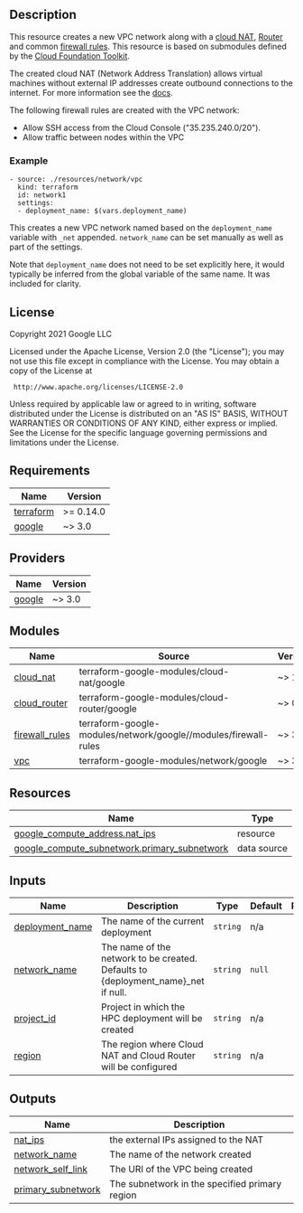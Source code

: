## Description
This resource creates a new VPC network along with a [cloud NAT](https://github.com/terraform-google-modules/terraform-google-cloud-nat),
[Router](https://github.com/terraform-google-modules/terraform-google-cloud-router)
and common [firewall rules](https://github.com/terraform-google-modules/terraform-google-network/tree/master/modules/firewall-rules).
This resource is based on submodules defined by the [Cloud Foundation Toolkit](https://cloud.google.com/foundation-toolkit).

The created cloud NAT (Network Address Translation) allows virtual machines
without external IP addresses create outbound connections to the internet. For
more information see the [docs](https://cloud.google.com/nat/docs/overview).

The following firewall rules are created with the VPC network:
* Allow SSH access from the Cloud Console ("35.235.240.0/20").
* Allow traffic between nodes within the VPC

### Example
```
- source: ./resources/network/vpc
  kind: terraform
  id: network1
  settings:
  - deployment_name: $(vars.deployment_name)
```
This creates a new VPC network named based on the `deployment_name` variable
with `_net` appended. `network_name` can be set manually as well as part of the
settings.

Note that `deployment_name` does not need to be set explicitly here,
it would typically be inferred from the global variable of the same name. It was
included for clarity.

## License
<!-- BEGINNING OF PRE-COMMIT-TERRAFORM DOCS HOOK -->
Copyright 2021 Google LLC

Licensed under the Apache License, Version 2.0 (the "License");
you may not use this file except in compliance with the License.
You may obtain a copy of the License at

     http://www.apache.org/licenses/LICENSE-2.0

Unless required by applicable law or agreed to in writing, software
distributed under the License is distributed on an "AS IS" BASIS,
WITHOUT WARRANTIES OR CONDITIONS OF ANY KIND, either express or implied.
See the License for the specific language governing permissions and
limitations under the License.

## Requirements

| Name | Version |
|------|---------|
| <a name="requirement_terraform"></a> [terraform](#requirement\_terraform) | >= 0.14.0 |
| <a name="requirement_google"></a> [google](#requirement\_google) | ~> 3.0 |

## Providers

| Name | Version |
|------|---------|
| <a name="provider_google"></a> [google](#provider\_google) | ~> 3.0 |

## Modules

| Name | Source | Version |
|------|--------|---------|
| <a name="module_cloud_nat"></a> [cloud\_nat](#module\_cloud\_nat) | terraform-google-modules/cloud-nat/google | ~> 1.4 |
| <a name="module_cloud_router"></a> [cloud\_router](#module\_cloud\_router) | terraform-google-modules/cloud-router/google | ~> 0.4 |
| <a name="module_firewall_rules"></a> [firewall\_rules](#module\_firewall\_rules) | terraform-google-modules/network/google//modules/firewall-rules | ~> 3.0 |
| <a name="module_vpc"></a> [vpc](#module\_vpc) | terraform-google-modules/network/google | ~> 3.0 |

## Resources

| Name | Type |
|------|------|
| [google_compute_address.nat_ips](https://registry.terraform.io/providers/hashicorp/google/latest/docs/resources/compute_address) | resource |
| [google_compute_subnetwork.primary_subnetwork](https://registry.terraform.io/providers/hashicorp/google/latest/docs/data-sources/compute_subnetwork) | data source |

## Inputs

| Name | Description | Type | Default | Required |
|------|-------------|------|---------|:--------:|
| <a name="input_deployment_name"></a> [deployment\_name](#input\_deployment\_name) | The name of the current deployment | `string` | n/a | yes |
| <a name="input_network_name"></a> [network\_name](#input\_network\_name) | The name of the network to be created. Defaults to {deployment\_name}\_net if null. | `string` | `null` | no |
| <a name="input_project_id"></a> [project\_id](#input\_project\_id) | Project in which the HPC deployment will be created | `string` | n/a | yes |
| <a name="input_region"></a> [region](#input\_region) | The region where Cloud NAT and Cloud Router will be configured | `string` | n/a | yes |

## Outputs

| Name | Description |
|------|-------------|
| <a name="output_nat_ips"></a> [nat\_ips](#output\_nat\_ips) | the external IPs assigned to the NAT |
| <a name="output_network_name"></a> [network\_name](#output\_network\_name) | The name of the network created |
| <a name="output_network_self_link"></a> [network\_self\_link](#output\_network\_self\_link) | The URI of the VPC being created |
| <a name="output_primary_subnetwork"></a> [primary\_subnetwork](#output\_primary\_subnetwork) | The subnetwork in the specified primary region |
<!-- END OF PRE-COMMIT-TERRAFORM DOCS HOOK -->
